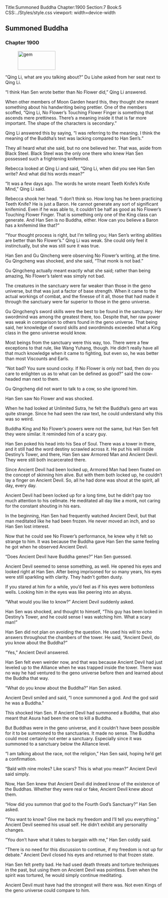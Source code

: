 Title:Summoned Buddha 
Chapter:1900 
Section:7 
Book:5 
CSS:../Styles/style.css 
viewport: width=device-width
  
## Summoned Buddha
### Chapter 1900
  
<figure>
	<img src="../Images/gem.gif" alt="gem" id="gem" width="120" height="60" />
</figure>
  

  
“Qing Li, what are you talking about?” Du Lishe asked from her seat next to Qing Li.

“I think Han Sen wrote better than No Flower did,” Qing Li answered.

When other members of Moon Garden heard this, they thought she meant something about his handwriting being prettier. One of the members scoffed, “Qing Li, No Flower’s Touching Flower Finger is something that ascends mere prettiness. There’s a meaning inside it that is far more important. The shape of the characters is secondary.”

Qing Li answered this by saying, “I was referring to the meaning. I think the meaning of the Buddha’s text was lacking compared to Han Sen’s.”

They all heard what she said, but no one believed her. That was, aside from Black Steel. Black Steel was the only one there who knew Han Sen possessed such a frightening knifemind.

Rebecca looked at Qing Li and said, “Qing Li, when did you see Han Sen write? And what did his words mean?”

“It was a few days ago. The words he wrote meant Teeth Knife’s Knife Mind,” Qing Li said.

Rebecca shook her head. “I don’t think so. How long has he been practicing Teeth Knife? He is just a Baron. He cannot generate any sort of significant knifemind. Even if he was able to, it couldn’t be half as good as No Flower’s Touching Flower Finger. That is something only one of the King class can generate. And Han Sen is no Buddha, either. How can you believe a Baron has a knifemind like that?”

“Your thought process is right, but I’m telling you; Han Sen’s writing abilities are better than No Flower’s.” Qing Li was weak. She could only feel it instinctually, but she was still sure it was true.

Han Sen and Gu Qincheng were observing No Flower’s writing, at the time. Gu Qingcheng was shocked, and she said, “That monk is not bad.”

Gu Qingcheng actually meant exactly what she said; rather than being amazing, No Flower’s talent was simply not bad.

The creatures in the sanctuary were far weaker than those in the geno universe, but that was just a factor of base strength. When it came to the actual workings of combat, and the finesse of it all, those that had made it through the sanctuary were far superior to those in the geno universe.

Gu Qingcheng’s sword skills were the best to be found in the sanctuary. Her swordmind was among the greatest there, too. Despite that, her raw power was weak in comparison to others found in the geno universe. That being said, her knowledge of sword skills and swordminds exceeded what a King class in the geno universe would know.

Most beings from the sanctuary were this way, too. There were a few exceptions to that rule, like Wang Yuhang, though. He didn’t really have all that much knowledge when it came to fighting, but even so, he was better than most Viscounts and Earls.

“Not bad? You sure sound cocky. If No Flower is only not bad, then do you care to enlighten us as to what can be defined as good?” said the cow-headed man next to them.

Gu Qingcheng did not want to talk to a cow, so she ignored him.

Han Sen saw No Flower and was shocked.

When he had looked at Unlimited Sutra, he felt the Buddha’s geno art was quite strange. Since he had seen the raw text, he could understand why this was so weird.

Buddha King and No Flower’s powers were not the same, but Han Sen felt they were similar. It reminded him of a scary guy.

Han Sen poked his head into his Sea of Soul. There was a tower in there, and it still had the word destiny scrawled across it. He put his will inside Destiny’s Tower, and there, Han Sen saw Armored Man and Ancient Devil. They were still both incarcerated there.

Since Ancient Devil had been locked up, Armored Man had been fixated on the concept of skinning him alive. But with them both locked up, he couldn’t lay a finger on Ancient Devil. So, all he had done was shout at the spirit, all day, every day.

Ancient Devil had been locked up for a long time, but he didn’t pay too much attention to his cellmate. He meditated all day like a monk, not caring for the constant shouting in his ears.

In the beginning, Han Sen had frequently watched Ancient Devil, but that man meditated like he had been frozen. He never moved an inch, and so Han Sen lost interest.

Now that he could see No Flower’s performance, he knew why it felt so strange to him. It was because the Buddha gave Han Sen the same feeling he got when he observed Ancient Devil.

“Does Ancient Devil have Buddha genes?” Han Sen guessed.

Ancient Devil seemed to sense something, as well. He opened his eyes and looked right at Han Sen. After being imprisoned for so many years, his eyes were still sparkling with clarity. They hadn’t gotten dusty.

If you stared at him for a while, you’d feel as if his eyes were bottomless wells. Looking him in the eyes was like peering into an abyss.

“What would you like to know?” Ancient Devil suddenly asked.

Han Sen was shocked, and thought to himself, “This guy has been locked in Destiny’s Tower, and he could sense I was watching him. What a scary man!”

Han Sen did not plan on avoiding the question. He used his will to echo answers throughout the chambers of the tower. He said, “Ancient Devil, do you know about the Buddha?”

“Yes,” Ancient Devil answered.

Han Sen felt even weirder now, and that was because Ancient Devil had just leveled up to the Alliance when he was trapped inside the tower. There was no way he had ventured to the geno universe before then and learned about the Buddha that way.

“What do you know about the Buddha?” Han Sen asked.

Ancient Devil smiled and said, “I once summoned a god. And the god said he was a Buddha.”

This shocked Han Sen. If Ancient Devil had summoned a Buddha, that also meant that Asura had been the one to kill a Buddha.

But Buddhas were in the geno universe, and it couldn’t have been possible for it to be summoned to the sanctuaries. It made no sense. The Buddha could most certainly not enter a sanctuary. Especially since it was summoned to a sanctuary below the Alliance level.

“I am talking about the race, not the religion,” Han Sen said, hoping he’d get a confirmation.

“Bald with nine moles? Like scars? This is what you mean?” Ancient Devil said simply.

Now, Han Sen knew that Ancient Devil did indeed know of the existence of the Buddhas. Whether they were real or fake, Ancient Devil knew about them.

“How did you summon that god to the Fourth God’s Sanctuary?” Han Sen asked.

“You want to know? Give me back my freedom and I’ll tell you everything.” Ancient Devil seemed his usual self. He didn’t exhibit any personality changes.

“You don’t have what it takes to bargain with me,” Han Sen coldly said.

“There is no need for this discussion to continue, if my freedom is not up for debate.” Ancient Devil closed his eyes and returned to that frozen state.

Han Sen felt pretty bad. He had used death threats and torture techniques in the past, but using them on Ancient Devil was pointless. Even when the spirit was tortured, he would simply continue meditating.

Ancient Devil must have had the strongest will there was. Not even Kings of the geno universe could compare to him.